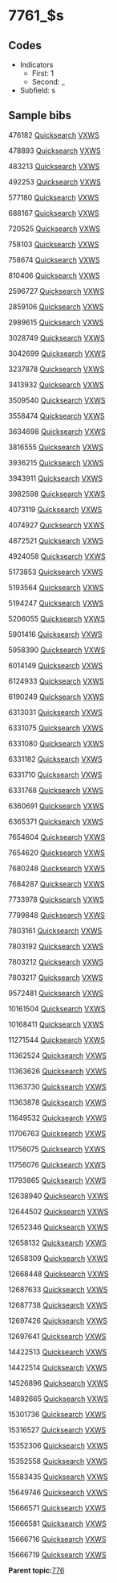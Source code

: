 # 7761\_$s

## Codes

-   Indicators
    -   First: 1
    -   Second: \_
-   Subfield: s

## Sample bibs

476182 [Quicksearch](https://search.library.yale.edu/catalog/476182) [VXWS](http://prodorbis.library.yale.edu:7014/vxws/GetHoldingsService?bibId=476182)

478893 [Quicksearch](https://search.library.yale.edu/catalog/478893) [VXWS](http://prodorbis.library.yale.edu:7014/vxws/GetHoldingsService?bibId=478893)

483213 [Quicksearch](https://search.library.yale.edu/catalog/483213) [VXWS](http://prodorbis.library.yale.edu:7014/vxws/GetHoldingsService?bibId=483213)

492253 [Quicksearch](https://search.library.yale.edu/catalog/492253) [VXWS](http://prodorbis.library.yale.edu:7014/vxws/GetHoldingsService?bibId=492253)

577180 [Quicksearch](https://search.library.yale.edu/catalog/577180) [VXWS](http://prodorbis.library.yale.edu:7014/vxws/GetHoldingsService?bibId=577180)

688167 [Quicksearch](https://search.library.yale.edu/catalog/688167) [VXWS](http://prodorbis.library.yale.edu:7014/vxws/GetHoldingsService?bibId=688167)

720525 [Quicksearch](https://search.library.yale.edu/catalog/720525) [VXWS](http://prodorbis.library.yale.edu:7014/vxws/GetHoldingsService?bibId=720525)

758103 [Quicksearch](https://search.library.yale.edu/catalog/758103) [VXWS](http://prodorbis.library.yale.edu:7014/vxws/GetHoldingsService?bibId=758103)

758674 [Quicksearch](https://search.library.yale.edu/catalog/758674) [VXWS](http://prodorbis.library.yale.edu:7014/vxws/GetHoldingsService?bibId=758674)

810406 [Quicksearch](https://search.library.yale.edu/catalog/810406) [VXWS](http://prodorbis.library.yale.edu:7014/vxws/GetHoldingsService?bibId=810406)

2596727 [Quicksearch](https://search.library.yale.edu/catalog/2596727) [VXWS](http://prodorbis.library.yale.edu:7014/vxws/GetHoldingsService?bibId=2596727)

2859106 [Quicksearch](https://search.library.yale.edu/catalog/2859106) [VXWS](http://prodorbis.library.yale.edu:7014/vxws/GetHoldingsService?bibId=2859106)

2989615 [Quicksearch](https://search.library.yale.edu/catalog/2989615) [VXWS](http://prodorbis.library.yale.edu:7014/vxws/GetHoldingsService?bibId=2989615)

3028749 [Quicksearch](https://search.library.yale.edu/catalog/3028749) [VXWS](http://prodorbis.library.yale.edu:7014/vxws/GetHoldingsService?bibId=3028749)

3042699 [Quicksearch](https://search.library.yale.edu/catalog/3042699) [VXWS](http://prodorbis.library.yale.edu:7014/vxws/GetHoldingsService?bibId=3042699)

3237878 [Quicksearch](https://search.library.yale.edu/catalog/3237878) [VXWS](http://prodorbis.library.yale.edu:7014/vxws/GetHoldingsService?bibId=3237878)

3413932 [Quicksearch](https://search.library.yale.edu/catalog/3413932) [VXWS](http://prodorbis.library.yale.edu:7014/vxws/GetHoldingsService?bibId=3413932)

3509540 [Quicksearch](https://search.library.yale.edu/catalog/3509540) [VXWS](http://prodorbis.library.yale.edu:7014/vxws/GetHoldingsService?bibId=3509540)

3558474 [Quicksearch](https://search.library.yale.edu/catalog/3558474) [VXWS](http://prodorbis.library.yale.edu:7014/vxws/GetHoldingsService?bibId=3558474)

3634698 [Quicksearch](https://search.library.yale.edu/catalog/3634698) [VXWS](http://prodorbis.library.yale.edu:7014/vxws/GetHoldingsService?bibId=3634698)

3816555 [Quicksearch](https://search.library.yale.edu/catalog/3816555) [VXWS](http://prodorbis.library.yale.edu:7014/vxws/GetHoldingsService?bibId=3816555)

3936215 [Quicksearch](https://search.library.yale.edu/catalog/3936215) [VXWS](http://prodorbis.library.yale.edu:7014/vxws/GetHoldingsService?bibId=3936215)

3943911 [Quicksearch](https://search.library.yale.edu/catalog/3943911) [VXWS](http://prodorbis.library.yale.edu:7014/vxws/GetHoldingsService?bibId=3943911)

3982598 [Quicksearch](https://search.library.yale.edu/catalog/3982598) [VXWS](http://prodorbis.library.yale.edu:7014/vxws/GetHoldingsService?bibId=3982598)

4073119 [Quicksearch](https://search.library.yale.edu/catalog/4073119) [VXWS](http://prodorbis.library.yale.edu:7014/vxws/GetHoldingsService?bibId=4073119)

4074927 [Quicksearch](https://search.library.yale.edu/catalog/4074927) [VXWS](http://prodorbis.library.yale.edu:7014/vxws/GetHoldingsService?bibId=4074927)

4872521 [Quicksearch](https://search.library.yale.edu/catalog/4872521) [VXWS](http://prodorbis.library.yale.edu:7014/vxws/GetHoldingsService?bibId=4872521)

4924058 [Quicksearch](https://search.library.yale.edu/catalog/4924058) [VXWS](http://prodorbis.library.yale.edu:7014/vxws/GetHoldingsService?bibId=4924058)

5173853 [Quicksearch](https://search.library.yale.edu/catalog/5173853) [VXWS](http://prodorbis.library.yale.edu:7014/vxws/GetHoldingsService?bibId=5173853)

5193564 [Quicksearch](https://search.library.yale.edu/catalog/5193564) [VXWS](http://prodorbis.library.yale.edu:7014/vxws/GetHoldingsService?bibId=5193564)

5194247 [Quicksearch](https://search.library.yale.edu/catalog/5194247) [VXWS](http://prodorbis.library.yale.edu:7014/vxws/GetHoldingsService?bibId=5194247)

5206055 [Quicksearch](https://search.library.yale.edu/catalog/5206055) [VXWS](http://prodorbis.library.yale.edu:7014/vxws/GetHoldingsService?bibId=5206055)

5901416 [Quicksearch](https://search.library.yale.edu/catalog/5901416) [VXWS](http://prodorbis.library.yale.edu:7014/vxws/GetHoldingsService?bibId=5901416)

5958390 [Quicksearch](https://search.library.yale.edu/catalog/5958390) [VXWS](http://prodorbis.library.yale.edu:7014/vxws/GetHoldingsService?bibId=5958390)

6014149 [Quicksearch](https://search.library.yale.edu/catalog/6014149) [VXWS](http://prodorbis.library.yale.edu:7014/vxws/GetHoldingsService?bibId=6014149)

6124933 [Quicksearch](https://search.library.yale.edu/catalog/6124933) [VXWS](http://prodorbis.library.yale.edu:7014/vxws/GetHoldingsService?bibId=6124933)

6190249 [Quicksearch](https://search.library.yale.edu/catalog/6190249) [VXWS](http://prodorbis.library.yale.edu:7014/vxws/GetHoldingsService?bibId=6190249)

6313031 [Quicksearch](https://search.library.yale.edu/catalog/6313031) [VXWS](http://prodorbis.library.yale.edu:7014/vxws/GetHoldingsService?bibId=6313031)

6331075 [Quicksearch](https://search.library.yale.edu/catalog/6331075) [VXWS](http://prodorbis.library.yale.edu:7014/vxws/GetHoldingsService?bibId=6331075)

6331080 [Quicksearch](https://search.library.yale.edu/catalog/6331080) [VXWS](http://prodorbis.library.yale.edu:7014/vxws/GetHoldingsService?bibId=6331080)

6331182 [Quicksearch](https://search.library.yale.edu/catalog/6331182) [VXWS](http://prodorbis.library.yale.edu:7014/vxws/GetHoldingsService?bibId=6331182)

6331710 [Quicksearch](https://search.library.yale.edu/catalog/6331710) [VXWS](http://prodorbis.library.yale.edu:7014/vxws/GetHoldingsService?bibId=6331710)

6331768 [Quicksearch](https://search.library.yale.edu/catalog/6331768) [VXWS](http://prodorbis.library.yale.edu:7014/vxws/GetHoldingsService?bibId=6331768)

6360691 [Quicksearch](https://search.library.yale.edu/catalog/6360691) [VXWS](http://prodorbis.library.yale.edu:7014/vxws/GetHoldingsService?bibId=6360691)

6365371 [Quicksearch](https://search.library.yale.edu/catalog/6365371) [VXWS](http://prodorbis.library.yale.edu:7014/vxws/GetHoldingsService?bibId=6365371)

7654604 [Quicksearch](https://search.library.yale.edu/catalog/7654604) [VXWS](http://prodorbis.library.yale.edu:7014/vxws/GetHoldingsService?bibId=7654604)

7654620 [Quicksearch](https://search.library.yale.edu/catalog/7654620) [VXWS](http://prodorbis.library.yale.edu:7014/vxws/GetHoldingsService?bibId=7654620)

7680248 [Quicksearch](https://search.library.yale.edu/catalog/7680248) [VXWS](http://prodorbis.library.yale.edu:7014/vxws/GetHoldingsService?bibId=7680248)

7684287 [Quicksearch](https://search.library.yale.edu/catalog/7684287) [VXWS](http://prodorbis.library.yale.edu:7014/vxws/GetHoldingsService?bibId=7684287)

7733978 [Quicksearch](https://search.library.yale.edu/catalog/7733978) [VXWS](http://prodorbis.library.yale.edu:7014/vxws/GetHoldingsService?bibId=7733978)

7799848 [Quicksearch](https://search.library.yale.edu/catalog/7799848) [VXWS](http://prodorbis.library.yale.edu:7014/vxws/GetHoldingsService?bibId=7799848)

7803161 [Quicksearch](https://search.library.yale.edu/catalog/7803161) [VXWS](http://prodorbis.library.yale.edu:7014/vxws/GetHoldingsService?bibId=7803161)

7803192 [Quicksearch](https://search.library.yale.edu/catalog/7803192) [VXWS](http://prodorbis.library.yale.edu:7014/vxws/GetHoldingsService?bibId=7803192)

7803212 [Quicksearch](https://search.library.yale.edu/catalog/7803212) [VXWS](http://prodorbis.library.yale.edu:7014/vxws/GetHoldingsService?bibId=7803212)

7803217 [Quicksearch](https://search.library.yale.edu/catalog/7803217) [VXWS](http://prodorbis.library.yale.edu:7014/vxws/GetHoldingsService?bibId=7803217)

9572481 [Quicksearch](https://search.library.yale.edu/catalog/9572481) [VXWS](http://prodorbis.library.yale.edu:7014/vxws/GetHoldingsService?bibId=9572481)

10161504 [Quicksearch](https://search.library.yale.edu/catalog/10161504) [VXWS](http://prodorbis.library.yale.edu:7014/vxws/GetHoldingsService?bibId=10161504)

10168411 [Quicksearch](https://search.library.yale.edu/catalog/10168411) [VXWS](http://prodorbis.library.yale.edu:7014/vxws/GetHoldingsService?bibId=10168411)

11271544 [Quicksearch](https://search.library.yale.edu/catalog/11271544) [VXWS](http://prodorbis.library.yale.edu:7014/vxws/GetHoldingsService?bibId=11271544)

11362524 [Quicksearch](https://search.library.yale.edu/catalog/11362524) [VXWS](http://prodorbis.library.yale.edu:7014/vxws/GetHoldingsService?bibId=11362524)

11363626 [Quicksearch](https://search.library.yale.edu/catalog/11363626) [VXWS](http://prodorbis.library.yale.edu:7014/vxws/GetHoldingsService?bibId=11363626)

11363730 [Quicksearch](https://search.library.yale.edu/catalog/11363730) [VXWS](http://prodorbis.library.yale.edu:7014/vxws/GetHoldingsService?bibId=11363730)

11363878 [Quicksearch](https://search.library.yale.edu/catalog/11363878) [VXWS](http://prodorbis.library.yale.edu:7014/vxws/GetHoldingsService?bibId=11363878)

11649532 [Quicksearch](https://search.library.yale.edu/catalog/11649532) [VXWS](http://prodorbis.library.yale.edu:7014/vxws/GetHoldingsService?bibId=11649532)

11706763 [Quicksearch](https://search.library.yale.edu/catalog/11706763) [VXWS](http://prodorbis.library.yale.edu:7014/vxws/GetHoldingsService?bibId=11706763)

11756075 [Quicksearch](https://search.library.yale.edu/catalog/11756075) [VXWS](http://prodorbis.library.yale.edu:7014/vxws/GetHoldingsService?bibId=11756075)

11756076 [Quicksearch](https://search.library.yale.edu/catalog/11756076) [VXWS](http://prodorbis.library.yale.edu:7014/vxws/GetHoldingsService?bibId=11756076)

11793865 [Quicksearch](https://search.library.yale.edu/catalog/11793865) [VXWS](http://prodorbis.library.yale.edu:7014/vxws/GetHoldingsService?bibId=11793865)

12638940 [Quicksearch](https://search.library.yale.edu/catalog/12638940) [VXWS](http://prodorbis.library.yale.edu:7014/vxws/GetHoldingsService?bibId=12638940)

12644502 [Quicksearch](https://search.library.yale.edu/catalog/12644502) [VXWS](http://prodorbis.library.yale.edu:7014/vxws/GetHoldingsService?bibId=12644502)

12652346 [Quicksearch](https://search.library.yale.edu/catalog/12652346) [VXWS](http://prodorbis.library.yale.edu:7014/vxws/GetHoldingsService?bibId=12652346)

12658132 [Quicksearch](https://search.library.yale.edu/catalog/12658132) [VXWS](http://prodorbis.library.yale.edu:7014/vxws/GetHoldingsService?bibId=12658132)

12658309 [Quicksearch](https://search.library.yale.edu/catalog/12658309) [VXWS](http://prodorbis.library.yale.edu:7014/vxws/GetHoldingsService?bibId=12658309)

12668448 [Quicksearch](https://search.library.yale.edu/catalog/12668448) [VXWS](http://prodorbis.library.yale.edu:7014/vxws/GetHoldingsService?bibId=12668448)

12687633 [Quicksearch](https://search.library.yale.edu/catalog/12687633) [VXWS](http://prodorbis.library.yale.edu:7014/vxws/GetHoldingsService?bibId=12687633)

12687738 [Quicksearch](https://search.library.yale.edu/catalog/12687738) [VXWS](http://prodorbis.library.yale.edu:7014/vxws/GetHoldingsService?bibId=12687738)

12697426 [Quicksearch](https://search.library.yale.edu/catalog/12697426) [VXWS](http://prodorbis.library.yale.edu:7014/vxws/GetHoldingsService?bibId=12697426)

12697641 [Quicksearch](https://search.library.yale.edu/catalog/12697641) [VXWS](http://prodorbis.library.yale.edu:7014/vxws/GetHoldingsService?bibId=12697641)

14422513 [Quicksearch](https://search.library.yale.edu/catalog/14422513) [VXWS](http://prodorbis.library.yale.edu:7014/vxws/GetHoldingsService?bibId=14422513)

14422514 [Quicksearch](https://search.library.yale.edu/catalog/14422514) [VXWS](http://prodorbis.library.yale.edu:7014/vxws/GetHoldingsService?bibId=14422514)

14526896 [Quicksearch](https://search.library.yale.edu/catalog/14526896) [VXWS](http://prodorbis.library.yale.edu:7014/vxws/GetHoldingsService?bibId=14526896)

14892665 [Quicksearch](https://search.library.yale.edu/catalog/14892665) [VXWS](http://prodorbis.library.yale.edu:7014/vxws/GetHoldingsService?bibId=14892665)

15301736 [Quicksearch](https://search.library.yale.edu/catalog/15301736) [VXWS](http://prodorbis.library.yale.edu:7014/vxws/GetHoldingsService?bibId=15301736)

15316527 [Quicksearch](https://search.library.yale.edu/catalog/15316527) [VXWS](http://prodorbis.library.yale.edu:7014/vxws/GetHoldingsService?bibId=15316527)

15352306 [Quicksearch](https://search.library.yale.edu/catalog/15352306) [VXWS](http://prodorbis.library.yale.edu:7014/vxws/GetHoldingsService?bibId=15352306)

15352558 [Quicksearch](https://search.library.yale.edu/catalog/15352558) [VXWS](http://prodorbis.library.yale.edu:7014/vxws/GetHoldingsService?bibId=15352558)

15583435 [Quicksearch](https://search.library.yale.edu/catalog/15583435) [VXWS](http://prodorbis.library.yale.edu:7014/vxws/GetHoldingsService?bibId=15583435)

15649746 [Quicksearch](https://search.library.yale.edu/catalog/15649746) [VXWS](http://prodorbis.library.yale.edu:7014/vxws/GetHoldingsService?bibId=15649746)

15666571 [Quicksearch](https://search.library.yale.edu/catalog/15666571) [VXWS](http://prodorbis.library.yale.edu:7014/vxws/GetHoldingsService?bibId=15666571)

15666581 [Quicksearch](https://search.library.yale.edu/catalog/15666581) [VXWS](http://prodorbis.library.yale.edu:7014/vxws/GetHoldingsService?bibId=15666581)

15666716 [Quicksearch](https://search.library.yale.edu/catalog/15666716) [VXWS](http://prodorbis.library.yale.edu:7014/vxws/GetHoldingsService?bibId=15666716)

15666719 [Quicksearch](https://search.library.yale.edu/catalog/15666719) [VXWS](http://prodorbis.library.yale.edu:7014/vxws/GetHoldingsService?bibId=15666719)

**Parent topic:**[776](../../tags/776/776.md)

